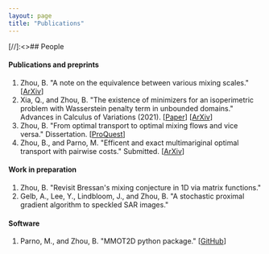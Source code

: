```yaml
---
layout: page
title: "Publications"
---
```


[//]:<>## People

#### Publications and preprints
1. Zhou, B.  "A note on the equivalence between various mixing scales."  \[[ArXiv](https://arxiv.org/abs/)\]
2. Xia, Q., and Zhou, B. "The existence of minimizers for an isoperimetric problem with Wasserstein penalty term in unbounded domains." Advances in Calculus of Variations (2021). \[[Paper](https://doi.org/10.1515/acv-2020-0083)\] \[[ArXiv](https://arxiv.org/abs/2002.07129)\]
3. Zhou, B. "From optimal transport to optimal mixing flows and vice versa." Dissertation. \[[ProQuest](https://www.proquest.com/docview/2443494398?pq-origsite=gscholar&fromopenview=true)\]
4. Zhou, B., and Parno, M. "Efficent and exact multimariginal optimal transport with pairwise costs." Submitted. \[[ArXiv](https://arxiv.org/abs/2208.03025)\]

#### Work in preparation
1. Zhou, B. "Revisit Bressan's mixing conjecture in 1D via matrix functions."
2. Gelb, A., Lee, Y., Lindbloom, J., and Zhou, B. "A stochastic proximal gradient algorithm to speckled SAR images."


#### Software
1. Parno, M., and Zhou, B. "MMOT2D python package." \[[GitHub](https://simda-muri.github.io/mmot/)\]
